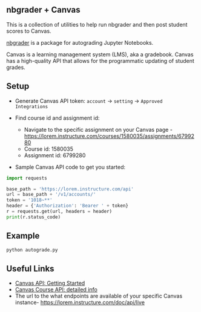 nbgrader + Canvas
-------

This is a collection of utilities to help run nbgrader and then post student scores to Canvas. 

[nbgrader](https://github.com/jupyter/nbgrader) is a package for autograding Jupyter Notebooks. 

Canvas is a learning management system (LMS), aka a gradebook. Canvas has a high-quality API that allows for the programmatic updating of student grades.

Setup
------

- Generate Canvas API token: `account` -> `setting` -> `Approved Integrations`

- Find course id and assignment id:
  - Navigate to the specific assignment on your Canvas page - https://lorem.instructure.com/courses/1580035/assignments/6799280
  - Course id: 1580035
  - Assignment id: 6799280

- Sample Canvas API code to get you started:

```python
import requests

base_path = 'https://lorem.instructure.com/api'
url = base_path + '/v1/accounts/'
token = '1018~**'
header = {'Authorization': 'Bearer ' + token}
r = requests.get(url, headers = header)
print(r.status_code)
```

Example
------

```bash
python autograde.py 
```

Useful Links
------

- [Canvas API: Getting Started](https://community.canvaslms.com/docs/DOC-14390-canvas-apis-getting-started-the-practical-ins-and-outs-gotchas-tips-and-tricks#jive_content_id_API_Calls_Made_Simple__Curtis_Rose)
- [Canvas Course API: detailed info](https://canvas.instructure.com/doc/api/courses.html)
- The url to the what endpoints are available of your specific Canvas instance- https://lorem.instructure.com/doc/api/live
  